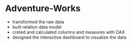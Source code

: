 # Adventure-Works
- transformed the raw data
- built relation data model
- creted and calculated columns and measures with DAX
- designed the interactive dashboard to visualize the data
